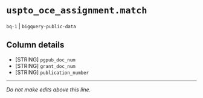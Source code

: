 # `uspto_oce_assignment.match`
`bq-1` | `bigquery-public-data`

## Column details
* [STRING]    `pgpub_doc_num`
* [STRING]    `grant_doc_num`
* [STRING]    `publication_number`

-------------------------------------------------------------------------------
*Do not make edits above this line.*
